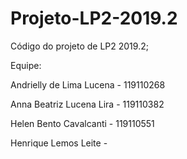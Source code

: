 # Projeto-LP2-2019.2
Código do projeto de LP2 2019.2;

Equipe:

Andrielly de Lima Lucena - 119110268 

Anna Beatriz Lucena Lira - 119110382

Helen Bento Cavalcanti - 119110551

Henrique Lemos Leite - 
